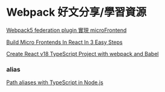 # Webpack 好文分享/學習資源

[Webpack5 federation plugin 實現 microFrontend](https://milkmidi.medium.com/webpack5-federation-plugin-841c680672ea)

[Build Micro Frontends In React In 3 Easy Steps](https://blog.bitsrc.io/build-microfrontend-in-react-in-3-easy-steps-74790fd0c9fb)

[Create React v18 TypeScript Project with webpack and Babel](https://itnext.io/create-react-typescript-project-with-webpack-and-babel-2431cac8cf5b)

### alias

[Path aliases with TypeScript in Node.js](https://dev.to/larswaechter/path-aliases-with-typescript-in-nodejs-4353)